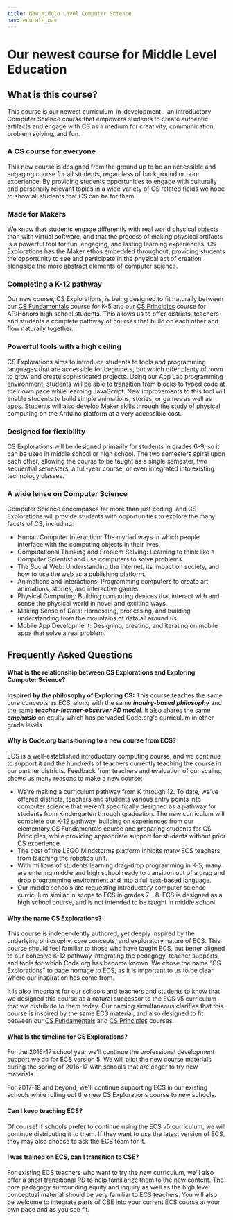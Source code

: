 ```yaml
---
title: New Middle Level Computer Science
nav: educate_nav
---
```


# Our newest course for Middle Level Education #

## <a name="what"></a>What is this course?
This course is our newest curriculum-in-development - an introductory Computer Science course that empowers students to create authentic artifacts and engage with CS as a medium for creativity, communication, problem solving, and fun.

### <a name="equity"></a>A CS course for everyone
This new course is designed from the ground up to be an accessible and engaging course for all students, regardless of background or prior experience. By providing students opportunities to engage with culturally and personally relevant topics in a wide variety of CS related fields we hope to show all students that CS can be for them.

### <a name="maker"></a>Made for Makers
We know that students engage differently with real world physical objects than with virtual software, and that the process of making physical artifacts is a powerful tool for fun, engaging, and lasting learning experiences. CS Explorations has the Maker ethos embedded throughout, providing students the opportunity to see and participate in the physical act of creation alongside the more abstract elements of computer science.

### <a name="pathway"></a>Completing a K-12 pathway
Our new course, CS Explorations, is being designed to fit naturally between our [CS Fundamentals](/k5) course for K-5 and our [CS Principles](/csp) course for AP/Honors high school students. This allows us to offer districts, teachers and students a complete pathway of courses that build on each other and flow naturally together. 

### <a name="tools"></a>Powerful tools with a high ceiling
CS Explorations aims to introduce students to tools and programming languages that are accessible for beginners, but which offer plenty of room to grow and create sophisticated projects. Using our App Lab programming environment, students will be able to transition from blocks to typed code at their own pace while learning JavaScript. New improvements to this tool will enable students to build simple animations, stories, or games as well as apps. Students will also develop Maker skills through the study of physical computing on the Arduino platform  at a very accessible cost. 

### <a name="flexible"></a>Designed for flexibility
CS Explorations will be designed primarily for students in grades 6-9, so it can be used in middle school or high school. The two semesters spiral upon each other, allowing the course to be taught as a single semester, two sequential semesters, a full-year course, or even integrated into existing technology classes.

### <a name="content"></a>A wide lense on Computer Science
Computer Science encompases far more than just coding, and CS Explorations will provide students with opportunities to explore the many facets of CS, including:

- Human Computer Interaction: The myriad ways in which people interface with the computing objects in their lives.
- Computational Thinking and Problem Solving: Learning to think like a Computer Scientist and use computers to solve problems.
- The Social Web: Understanding the internet, its impact on society, and how to use the web as a publishing platform.
- Animations and Interactions: Programming computers to create art, animations, stories, and interactive games.
- Physical Computing: Building computing devices that interact with and sense the physical world in novel and exciting ways.
- Making Sense of Data: Harnessing, processing, and building understanding from the mountains of data all around us.
- Mobile App Development: Designing, creating, and iterating on  mobile apps that solve a real problem.

## <a name="faq"></a>Frequently Asked Questions

#### <a name="relationship"></a>What is the relationship between CS Explorations and Exploring Computer Science?

**Inspired by the philosophy of Exploring CS:** This course teaches the same core concepts as ECS, along with the same _**inquiry-based philosophy**_ and the same _**teacher-learner-observer PD model**_. It also shares the same _**emphasis**_ on equity which has pervaded Code.org's curriculum in other grade levels.

#### <a name="transition"></a>Why is Code.org transitioning to a new course from ECS?

ECS is a well-established introductory computing course, and we continue to support it and the hundreds of teachers currently teaching the course in our partner districts. Feedback from teachers and evaluation of our scaling shows us many reasons to make a new course:

- We're making a curriculum pathway from K through 12. To date, we’ve offered districts, teachers and students various entry points into computer science that weren’t specifically designed as a pathway for students from Kindergarten through graduation. The new curriculum will complete our K-12 pathway, building on experiences from our elementary CS Fundamentals course and preparing students for CS Principles, while providing appropriate support for students without prior CS experience.  
- The cost of the LEGO Mindstorms platform inhibits many ECS teachers from teaching the robotics unit.
- With millions of students learning drag-drop programming in K-5, many are entering middle and high school ready to transition out of a drag and drop programming environment and into a full text-based language.
- Our middle schools are requesting introductory computer science curriculum similar in scope to ECS in grades 7 - 8. ECS is designed as a high school course, and is not intended to be taught in middle school. 


#### <a name="name"></a>Why the name CS Explorations?

This course is independently authored, yet deeply inspired by the underlying philosophy, core concepts, and exploratory nature of ECS. This course should feel familiar to those who have taught ECS, but better aligned to our cohesive K-12 pathway integrating the pedagogy, teacher supports, and tools for which Code.org has become known. We chose the name “CS Explorations” to page homage to ECS, as it is important to us to be clear where our inspiration has come from.

It is also important for our schools and teachers and students to know that we designed this course as a natural successor to the ECS v5 curriculum that we distribute to them today. Our naming simultaneous clarifies that this course is inspired by the same ECS material, and also designed to fit between our [CS Fundamentals](/k5) and [CS Principles](/csp) courses.

#### <a name="timeline"></a>What is the timeline for CS Explorations?

For the 2016-17 school year we'll continue the professional development support we do for ECS version 5.  We will pilot the new course materials during the spring of 2016-17 with schools that are eager to try new materials. 

For 2017-18 and beyond, we'll continue supporting ECS in our existing schools while rolling out the new CS Explorations course to new schools.

#### <a name="teach-ecs"></a>Can I keep teaching ECS?

Of course! If schools prefer to continue using the ECS v5 curriculum, we will continue distributing it to them. If they want to use the latest version of ECS, they may also choose to ask the ECS team for it.

#### I was trained on ECS, can I transition to CSE?

For existing ECS teachers who want to try the new curriculum, we’ll also offer a short transitional PD to help familiarize them to the new content. The core pedagogy surrounding equity and inquiry as well as the high level conceptual material should be very familiar to ECS teachers. You will also be welcome to integrate parts of CSE into your current ECS course at your own pace and as you see fit.

<!--
#### Can I pilot the new course?

We will be formally piloting the course with select groups in the Spring of the 16/17 school year - if you are interested in participating in this pilot please complete the application form here.

As lessons are completed we will also be publishing them on the website we invite anyone to try them out - both the lessons and any new tools or software - and let us know how it went.  Our desire is that the curriculum will be a living document and not something set in stone. We are open to changes or alternatives to lessons so please send us your feedback by using the forum.

#### How/Where can I get professional development for this course?

In-person professional development for the Code.org CSE course will be available for partner districts starting in Summer 2017.

#### How can I learn more about the progress of the curriculum?

We will be sending out regular status emails for members of the computer science education community who are interested in peeking under the hood as we actively work to develop the curriculum and tools for the course. [Sign up for future emails](http://code.org/educate/cse/CSEStatus_Signup).
-->
